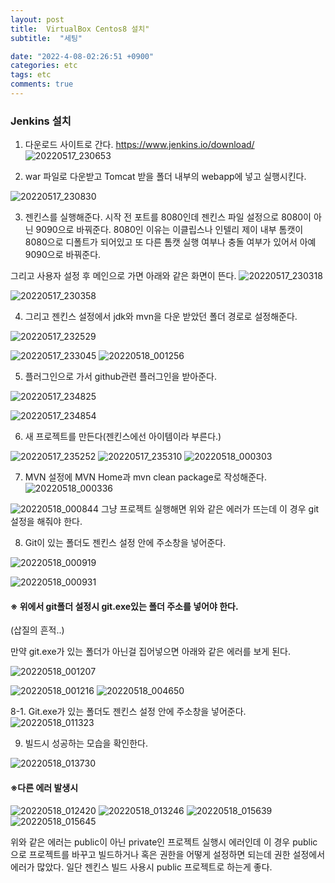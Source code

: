 ```yaml
---
layout: post
title:  VirtualBox Centos8 설치"
subtitle:  "세팅"

date: "2022-4-08-02:26:51 +0900"
categories: etc
tags: etc
comments: true
---
```



### Jenkins 설치


1. 다운로드 사이트로 간다.
https://www.jenkins.io/download/
![20220517_230653](/assets/20220517_230653.png)

2. war 파일로 다운받고 Tomcat 받을 폴더 내부의 webapp에 넣고 실행시킨다.

![20220517_230830](/assets/20220517_230830.png)

3. 젠킨스를 실행해준다. 시작 전 포트를 8080인데 젠킨스 파일 설정으로 8080이 아닌 9090으로 바꿔준다. 8080인 이유는 이클립스나 인텔리 제이 내부 톰캣이 8080으로 디폴트가 되어있고 또 다른 톰캣 실행 여부나 충돌 여부가 있어서 아예 9090으로 바꿔준다.

그리고 사용자 설정 후 메인으로 가면 아래와 같은 화면이 뜬다.
![20220517_230318](/assets/20220517_230318.png)

![20220517_230358](/assets/20220517_230358.png)

4. 그리고 젠킨스 설정에서 jdk와 mvn을 다운 받았던 폴더 경로로 설정해준다.

![20220517_232529](/assets/20220517_232529.png)

![20220517_233045](/assets/20220517_233045.png)
![20220518_001256](/assets/20220518_001256.png)

5. 플러그인으로 가서 github관련 플러그인을 받아준다.

![20220517_234825](/assets/20220517_234825.png)

![20220517_234854](/assets/20220517_234854.png)

6. 새 프로젝트를 만든다(젠킨스에선 아이템이라 부른다.)

![20220517_235252](/assets/20220517_235252.png)
![20220517_235310](/assets/20220517_235310.png)
![20220518_000303](/assets/20220518_000303.png)

7. MVN 설정에 MVN Home과 mvn clean package로 작성해준다.
![20220518_000336](/assets/20220518_000336.png)



![20220518_000844](/assets/20220518_000844.png)
그냥 프로젝트 실행해면 위와 같은 에러가 뜨는데 이 경우 git 설정을 해줘야 한다.

8. Git이 있는 폴더도 젠킨스 설정 안에 주소창을 넣어준다.

![20220518_000919](/assets/20220518_000919.png)

![20220518_000931](/assets/20220518_000931.png)


#### ※ 위에서 git폴더 설정시 git.exe있는 폴더 주소를 넣어야 한다.
(삽질의 흔적..)


만약 git.exe가 있는 폴더가 아닌걸 집어넣으면 아래와 같은 에러를 보게 된다.

![20220518_001207](/assets/20220518_001207.png)

![20220518_001216](/assets/20220518_001216.png)
![20220518_004650](/assets/20220518_004650.png)


8-1. Git.exe가 있는 폴더도 젠킨스 설정 안에 주소창을 넣어준다.
![20220518_011323](/assets/20220518_011323.png)


9. 빌드시 성공하는 모습을 확인한다.

![20220518_013730](/assets/20220518_013730.png)



#### ※다른 에러 발생시

![20220518_012420](/assets/20220518_012420.png)
![20220518_013246](/assets/20220518_013246.png)
![20220518_015639](/assets/20220518_015639.png)
![20220518_015645](/assets/20220518_015645.png)

위와 같은 에러는 public이 아닌 private인 프로젝트 실행시 에러인데
이 경우 public으로 프로젝트를 바꾸고 빌드하거나 혹은 권한을 어떻게 설정하면 되는데
권한 설정에서 에러가 많았다. 일단 젠킨스 빌드 사용시 public 프로젝트로 하는게 좋다.
